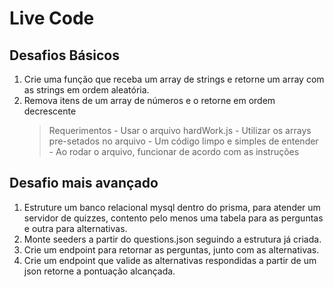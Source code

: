 # Live Code

## Desafios Básicos
1.  Crie uma função que receba um array de strings e retorne um array com as 
strings em ordem aleatória.
2.  Remova itens de um array de números e o retorne em ordem decrescente
    > Requerimentos
        - Usar o arquivo hardWork.js
        - Utilizar os arrays pre-setados no arquivo
        - Um código limpo e simples de entender
        - Ao rodar o arquivo, funcionar de acordo com as instruções

## Desafio mais avançado
1. Estruture um banco relacional mysql dentro do prisma, para atender um 
servidor de quizzes, contento pelo menos uma tabela para as perguntas e outra 
para alternativas.
2. Monte seeders a partir do questions.json seguindo a estrutura já criada.
3. Crie um endpoint para retornar as perguntas, junto com as alternativas.
4. Crie um endpoint que valide as alternativas respondidas a partir de um json
retorne a pontuação alcançada.